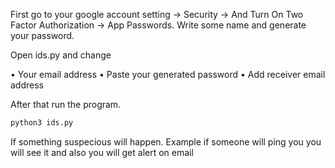 First go to your google account setting -> Security -> And Turn On Two Factor Authorization -> App Passwords.
Write some name and generate your password.

Open ids.py and change 

• Your email address
• Paste your generated password
• Add receiver email address

After that run the program.

```python
python3 ids.py
```

If something suspecious will happen. Example if someone will ping you you will see it and also you will get alert on email
